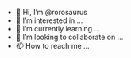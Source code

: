 - 👋 Hi, I’m @rorosaurus
- 👀 I’m interested in ...
- 🌱 I’m currently learning ...
- 💞️ I’m looking to collaborate on ...
- 📫 How to reach me ...

<!---
rorosaurus/rorosaurus is a ✨ special ✨ repository because its `README.md` (this file) appears on your GitHub profile.
You can click the Preview link to take a look at your changes.
--->
